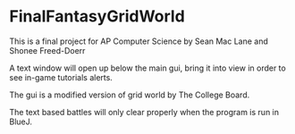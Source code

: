 FinalFantasyGridWorld
=====================

This is a final project for AP Computer Science by Sean Mac Lane and Shonee Freed-Doerr

A text window will open up below the main gui, bring it into view in order to see in-game tutorials alerts.

The gui is a modified version of grid world by The College Board.

The text based battles will only clear properly when the program is run in BlueJ.

